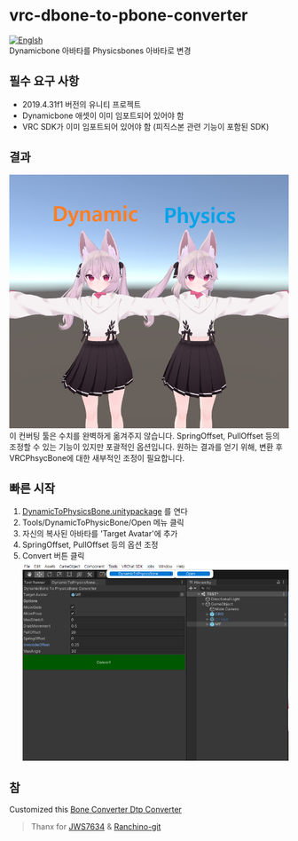 # vrc-dbone-to-pbone-converter
[![Englsh](https://img.shields.io/badge/Language-English-blue.svg)](README.md)  
Dynamicbone 아바타를 Physicsbones 아바타로 변경

## 필수 요구 사항
- 2019.4.31f1 버전의 유니티 프로젝트
- Dynamicbone 애셋이 이미 임포트되어 있어야 함
- VRC SDK가 이미 임포트되어 있어야 함 (피직스본 관련 기능이 포함된 SDK) 

## 결과
![cap01](ReadmeAssets/01.png)  
이 컨버팅 툴은 수치를 완벽하게 옮겨주지 않습니다.
SpringOffset, PullOffset 등의 조정할 수 있는 기능이 있지만 포괄적인 옵션입니다.
원하는 결과를 얻기 위해, 변환 후 VRCPhsycBone에 대한 새부적인 조정이 필요합니다.

## 빠른 시작
1. [DynamicToPhysicsBone.unitypackage](https://github.com/mousedoc/vrc-dbone-to-pbone-converter/releases/tag/1.0.0) 를 연다
1. Tools/DynamicToPhysicBone/Open 메뉴 클릭
1. 자신의 복사된 아바타를 'Target Avatar'에 추가  
1. SpringOffset, PullOffset 등의 옵션 조정
1. Convert 버튼 클릭
![cap01](ReadmeAssets/00.png)


## 참
Customized this [Bone Converter Dtp Converter](https://ranchino.booth.pm/items/3701802)
> Thanx for [JWS7634](https://github.com/JWS7634) & [Ranchino-git](https://github.com/Ranchino-git)
